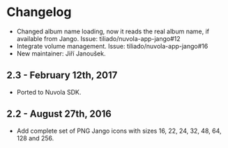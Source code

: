 Changelog
=========

  * Changed album name loading, now it reads the real album name, if available from Jango.
    Issue: tiliado/nuvola-app-jango#12
  * Integrate volume management. Issue: tiliado/nuvola-app-jango#16
  * New maintainer: Jiří Janoušek.

2.3 - February 12th, 2017
-------------------------

  * Ported to Nuvola SDK.

2.2 - August 27th, 2016
-----------------------

  * Add complete set of PNG Jango icons with sizes 16, 22, 24, 32, 48, 64, 128 and 256.

